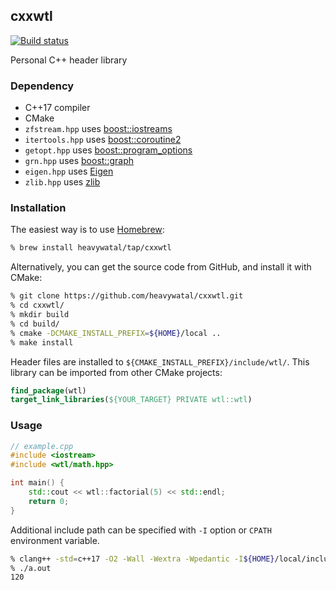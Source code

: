## cxxwtl

[![Build status](https://github.com/heavywatal/cxxwtl/workflows/build/badge.svg)](https://github.com/heavywatal/cxxwtl/actions)

Personal C++ header library


### Dependency

- C++17 compiler
- CMake
- `zfstream.hpp` uses [boost::iostreams](http://www.boost.org/doc/libs/release/libs/iostreams/doc/)
- `itertools.hpp` uses [boost::coroutine2](http://www.boost.org/doc/libs/release/libs/coroutine2/doc/html/)
- `getopt.hpp` uses [boost::program_options](http://www.boost.org/doc/libs/release/libs/program_options/doc/)
- `grn.hpp` uses [boost::graph](http://www.boost.org/doc/libs/release/libs/graph/doc/)
- `eigen.hpp` uses [Eigen](https://eigen.tuxfamily.org/)
- `zlib.hpp` uses [zlib](https://github.com/madler/zlib)


### Installation

The easiest way is to use [Homebrew](https://brew.sh/):
```sh
% brew install heavywatal/tap/cxxwtl
```

Alternatively, you can get the source code from GitHub, and install it with CMake:
```sh
% git clone https://github.com/heavywatal/cxxwtl.git
% cd cxxwtl/
% mkdir build
% cd build/
% cmake -DCMAKE_INSTALL_PREFIX=${HOME}/local ..
% make install
```

Header files are installed to `${CMAKE_INSTALL_PREFIX}/include/wtl/`.
This library can be imported from other CMake projects:
```cmake
find_package(wtl)
target_link_libraries(${YOUR_TARGET} PRIVATE wtl::wtl)
```

### Usage

```c++
// example.cpp
#include <iostream>
#include <wtl/math.hpp>

int main() {
    std::cout << wtl::factorial(5) << std::endl;
    return 0;
}
```

Additional include path can be specified with `-I` option or `CPATH` environment variable.

```sh
% clang++ -std=c++17 -O2 -Wall -Wextra -Wpedantic -I${HOME}/local/include example.cpp
% ./a.out
120
```

